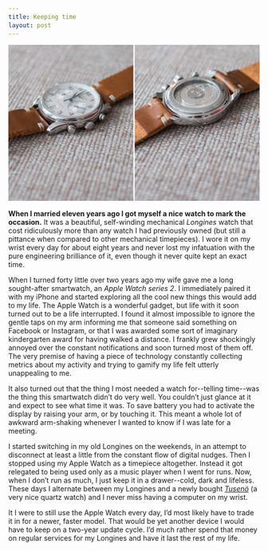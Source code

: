 ```yaml
---
title: Keeping time
layout: post
---
```


<img src="/assets/keeping-time.jpg">

**When I married eleven years ago I got myself a nice watch to mark the occasion.** It was a beautiful, self-winding mechanical *Longines* watch that cost ridiculously more than any watch I had previously owned (but still a pittance when compared to other mechanical timepieces). I wore it on my wrist every day for about eight years and never lost my infatuation with the pure engineering brilliance of it, even though it never quite kept an exact time.

When I turned forty little over two years ago my wife gave me a long sought-after smartwatch, an *Apple Watch series 2*. I immediately paired it with my iPhone and started exploring all the cool new things this would add to my life. The Apple Watch is a wonderful gadget, but life with it soon turned out to be a life interrupted. I found it almost impossible to ignore the gentle taps on my arm informing me that someone said something on Facebook or Instagram, or that I was awarded some sort of imaginary kindergarten award for having walked a distance. I frankly grew shockingly annoyed over the constant notifications and soon turned most of them off. The very premise of having a piece of technology constantly collecting metrics about my activity and trying to gamify my life felt utterly unappealing to me. 

It also turned out that the thing I most needed a watch for--telling time--was the thing this smartwatch didn’t do very well. You couldn’t just glance at it and expect to see what time it was. To save battery you had to activate the display by raising your arm, or by touching it. This meant a whole lot of awkward arm-shaking whenever I wanted to know if I was late for a meeting.

I started switching in my old Longines on the weekends, in an attempt to disconnect at least a little from the constant flow of digital nudges. Then I stopped using my Apple Watch as a timepiece altogether. Instead it got relegated to being used only as a music player when I went for runs. Now, when I don’t run as much, I just keep it in a drawer--cold, dark and lifeless. These days I alternate between my Longines and a newly bought *[Tusenö](https://tuseno.com/collections/first-42-collection/products/man-42-rosegold-black-brown-suede)* (a very nice quartz watch) and I never miss having a computer on my wrist.

It I were to still use the Apple Watch every day, I’d most likely have to trade it in for a newer, faster model. That would be yet another device I would have to keep on a two-year update cycle. I’d much rather spend that money on regular services for my Longines and have it last the rest of my life.